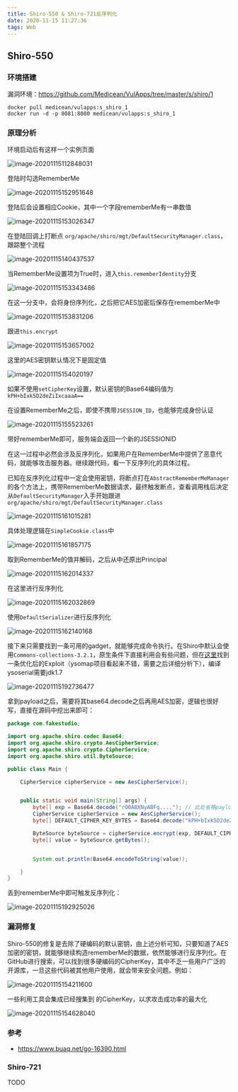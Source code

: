 ```yaml
---
title: Shiro-550 & Shiro-721反序列化
date: 2020-11-15 11:27:36
tags: Web
---
```


## Shiro-550

### 环境搭建

漏洞环境：https://github.com/Medicean/VulApps/tree/master/s/shiro/1

```
docker pull medicean/vulapps:s_shiro_1
docker run -d -p 8081:8080 medicean/vulapps:s_shiro_1
```

### 原理分析

环境启动后有这样一个实例页面

![image-20201115112848031](Shiro-550-Shiro-721反序列化/image-20201115112848031.png)

登陆时勾选RememberMe

![image-20201115152951648](Shiro-550-Shiro-721反序列化/image-20201115152951648.png)

登陆后会设置相应Cookie，其中一个字段rememberMe有一串数值

![image-20201115153026347](Shiro-550-Shiro-721反序列化/image-20201115153026347.png)

在登陆回调上打断点 `org/apache/shiro/mgt/DefaultSecurityManager.class`，跟踪整个流程

![image-20201115140437537](Shiro-550-Shiro-721反序列化/image-20201115140437537.png)

当RememberMe设置项为True时，进入`this.rememberIdentity`分支

![image-20201115153343486](Shiro-550-Shiro-721反序列化/image-20201115153343486.png)

在这一分支中，会将身份序列化，之后把它AES加密后保存在rememberMe中

![image-20201115153831206](Shiro-550-Shiro-721反序列化/image-20201115153831206.png)

跟进`this.encrypt`

![image-20201115153657002](Shiro-550-Shiro-721反序列化/image-20201115153657002.png)

这里的AES密钥默认情况下是固定值

![image-20201115154020197](Shiro-550-Shiro-721反序列化/image-20201115154020197.png)

如果不使用`setCipherKey`设置，默认密钥的Base64编码值为`kPH+bIxk5D2deZiIxcaaaA==`

在设置RememberMe之后，即使不携带`JSESSION_ID`，也能够完成身份认证

![image-20201115155523261](Shiro-550-Shiro-721反序列化/image-20201115155523261.png)

带好rememberMe即可，服务端会返回一个新的JSESSIONID

在这一过程中必然会涉及反序列化，如果用户在RememberMe中提供了恶意代码，就能够攻击服务器。继续跟代码，看一下反序列化的具体过程。

已知在反序列化过程中一定会使用密钥，将断点打在`AbstractRememberMeManager`的各个方法上，携带RememberMe数据请求，最终触发断点，查看调用栈后决定从`DefaultSecurityManager`入手开始跟进 `org/apache/shiro/mgt/DefaultSecurityManager.class`

![image-20201115161015281](Shiro-550-Shiro-721反序列化/image-20201115161015281.png)

具体处理逻辑在`SimpleCookie.class`中

![image-20201115161857175](Shiro-550-Shiro-721反序列化/image-20201115161857175.png)

取到RememberMe的值并解码，之后从中还原出Principal

![image-20201115162014337](Shiro-550-Shiro-721反序列化/image-20201115162014337.png)

在这里进行反序列化

![image-20201115162032869](Shiro-550-Shiro-721反序列化/image-20201115162032869.png)



使用`DefaultSerializer`进行反序列化

![image-20201115162140168](Shiro-550-Shiro-721反序列化/image-20201115162140168.png)

接下来只需要找到一条可用的gadget，就能够完成命令执行。在Shiro中默认会使用`Commons-collections-3.2.1`，原生条件下直接利用会有些问题，但在[这里](https://www.buaq.net/go-16390.html)找到一条优化后的Exploit（ysomap项目看起来不错，需要之后详细分析下），编译ysoserial需要jdk1.7

![image-20201115192736477](Shiro-550-Shiro-721反序列化/image-20201115192736477.png)

拿到payload之后，需要将其base64.decode之后再用AES加密，逻辑也很好写，直接在源码中挖出来即可：

```java
package com.fakestudio;

import org.apache.shiro.codec.Base64;
import org.apache.shiro.crypto.AesCipherService;
import org.apache.shiro.crypto.CipherService;
import org.apache.shiro.util.ByteSource;

public class Main {

    CipherService cipherService = new AesCipherService();


    public static void main(String[] args) {
        byte[] exp = Base64.decode("rO0ABXNyABFq...."); // 此处省略payload
        CipherService cipherService = new AesCipherService();
        byte[] DEFAULT_CIPHER_KEY_BYTES = Base64.decode("kPH+bIxk5D2deZiIxcaaaA=="); // 默认密钥

        ByteSource byteSource = cipherService.encrypt(exp, DEFAULT_CIPHER_KEY_BYTES);
        byte[] value = byteSource.getBytes();


        System.out.println(Base64.encodeToString(value));

    }
}

```

丢到rememberMe中即可触发反序列化：

![image-20201115192925026](Shiro-550-Shiro-721反序列化/image-20201115192925026.png)

### 漏洞修复

Shiro-550的修复是去除了硬编码的默认密钥，由上述分析可知，只要知道了AES加密的密钥，就能够继续构造rememberMe的数据，依然能够进行反序列化。在GitHub进行搜索，可以找到很多硬编码的CipherKey，其中不乏一些用户广泛的开源库，一旦这些代码被其他用户使用，就会带来安全问题。例如：

![image-20201115154211600](Shiro-550-Shiro-721反序列化/image-20201115154211600.png)

一些利用工具会集成已经搜集到 的CipherKey，以求攻击成功率的最大化

![image-20201115154628040](Shiro-550-Shiro-721反序列化/image-20201115154628040.png)

### 参考

* https://www.buaq.net/go-16390.html

### Shiro-721

TODO